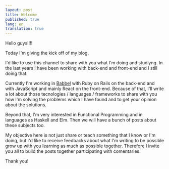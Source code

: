 ```yaml
---
layout: post
title: Welcome
published: true
lang: en
translation: true
---
```


Hello guys!!!!

Today I'm giving the kick off of my blog.

I'd like to use this channel to share with you what I'm doing and studiyng. In the last years I have been working with back-end and front-end and I still doing that.

<!--more-->

Currently I'm working in [Babbel](http://babbel.com) with Ruby on Rails on the back-end and with JavaScript and mainly React on the front-end. Because of that, I'll write a lot about those tecnologies / languages / frameworks to share with you how I'm solving the problems which I have found and to get your opinion about the solutions.

Beyond that, I'm very interested in Functional Programming and in languages as Haskell and Elm. Then we will have a bunch of posts about these subjects too.

My objective here is not just share or teach something that I know or I'm doing, but I'd like to receive feedbacks about what I'm writing to be possible grow up with you learning as much as possible together. Therefore I invite you all to build the posts together participating with comentaries.

Thank you!
